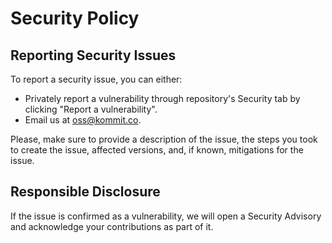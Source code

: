 # Security Policy

## Reporting Security Issues

To report a security issue, you can either:
- Privately report a vulnerability through repository's Security tab by clicking "Report a vulnerability".
- Email us at [oss@kommit.co](mailto:oss@kommit.co).

Please, make sure to provide a description of the issue, the steps you took to create the issue, affected versions, and, if known, mitigations for the issue.

## Responsible Disclosure

If the issue is confirmed as a vulnerability, we will open a Security Advisory and acknowledge your contributions as part of it.
